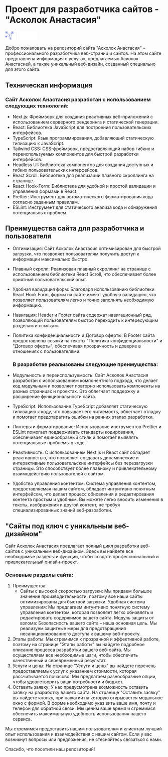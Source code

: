 # Проект для разработчика сайтов - "Асколок Анастасия"

<img src="public/images/header/LogoF.svg" alt="Лого компанії Асколок Анастасия" width='100px' style="fill: none;" />

Добро пожаловать на репозиторий сайта "Асколок Анастасия" – профессионального разработчика
веб-страниц и сайтов. На этом сайте представлена информация о услугах, предлагаемых Асколок
Анастасией, а также уникальный веб-дизайн, созданный специально для этого сайта.

## Техническая информация

### Сайт Асколок Анастасия разработан с использованием следующих технологий:

- Next.js: Фреймворк для создания реактивных веб-приложений с использованием серверного рендеринга и
  статической генерации.
- React: Библиотека JavaScript для построения пользовательских интерфейсов.
- TypeScript: Язык программирования, добавляющий статическую типизацию к JavaScript.
- Tailwind CSS: CSS-фреймворк, предоставляющий набор гибких и переиспользуемых компонентов для
  быстрой разработки интерфейсов.
- Headless UI: Библиотека компонентов для создания доступных и гибких пользовательских интерфейсов.
- React Scroll: Библиотека для реализации плавного скроллинга на странице.
- React Hook-Form: Библиотека для удобной и простой валидации и управления формами в React.
- Prettier: Инструмент для автоматического форматирования кода согласно заданным правилам.
- ESLint: Инструмент для статического анализа кода и обнаружения потенциальных проблем.

## Преимущества сайта для разработчика и пользователя

- Оптимизация: Сайт Асколок Анастасия оптимизирован для быстрой загрузки, что позволяет
  пользователям получить доступ к информации максимально быстро.
- Плавный скролл: Реализован плавный скроллинг на странице с использованием библиотеки React Scroll,
  что обеспечивает более приятный пользовательский опыт.
- Удобная валидация форм: Благодаря использованию библиотеки React Hook Form, формы на сайте имеют
  удобную валидацию, что позволяет пользователям легко и точно заполнять необходимую информацию.
- Навигация: Header и Footer сайта содержат навигационный ряд, позволяющий пользователям быстро
  переходить к интересующим разделам и ссылкам.
- Политика конфиденциальности и Договор оферты: В Footer сайта предоставлены ссылки на тексты
  "Политика конфиденциальности" и "Договор оферты", обеспечивая прозрачность и доверие в отношениях
  с пользователями.

  ### В разработке реалызованы следующие преимущества:

- Модульность и переиспользуемость: Сайт Асколок Анастасия разработан с использованием компонентного
  подхода, что делает код модульным и позволяет повторно использовать компоненты на разных страницах
  и проектах. Это облегчает поддержку и расширение функциональности сайта.
- TypeScript: Использование TypeScript добавляет статическую типизацию к коду, что повышает его
  читаемость, облегчает отладку и помогает предотвратить ошибки на ранних этапах разработки.
- Линтеры и форматирование: Использование инструментов Prettier и ESLint помогает поддерживать
  стандарты кодирования, обеспечивает единообразный стиль и помогает выявлять потенциальные проблемы
  в коде.
- Реактивность: С использованием Next.js и React сайт обладает реактивностью, что позволяет
  создавать динамические и интерактивные пользовательские интерфейсы без перезагрузки страницы. Это
  способствует более плавному и привлекательному взаимодействию пользователей с сайтом.
- Удобство управления контентом: Система управления контентом, предоставляемая нашим сайтом,
  обладает интуитивно понятным интерфейсом, что делает процесс обновления и редактирования контента
  простым и удобным. Вы можете легко вносить изменения в тексты, изображения и другой контент, не
  требуя специализированных знаний веб-разработки.

## "Сайты под ключ с уникальным веб-дизайном"

Сайт Асколок Анастасия предлагает полный цикл разработки веб-сайтов с уникальным веб-дизайном. Здесь
вы найдете все необходимые разделы и функции, чтобы создать профессиональный и привлекательный
онлайн-проект.

### Основные разделы сайта:

1. Преимущества:
   - Сайты с высокой скоростью загрузки: Мы придаем большое значение производительности, поэтому все
     наши сайты оптимизированы для быстрой загрузки. Удобная система управления: Мы предлагаем
     интуитивно понятную систему управления контентом, которая позволяет легко обновлять и
     редактировать содержимое вашего сайта. Модуль защиты от взлома: Безопасность вашего сайта –
     наша основная цель. Мы реализуем защитные меры для предотвращения несанкционированного доступа
     к вашему веб-проекту.
2. Этапы работы: Мы стремимся к прозрачной и эффективной работе, поэтому на странице "Этапы работы"
   вы найдете подробное описание процесса разработки вашего веб-сайта. Мы осуществляем все
   необходимые шаги, чтобы обеспечить качественный и своевременный результат.
3. Услуги и цены: На странице "Услуги и цены" вы найдете перечень предоставляемых услуг с указанием
   стоимости, которая рассчитывается почасово. Мы предлагаем разнообразные опции, чтобы
   удовлетворить ваши потребности и бюджет.
4. Оставить заявку: У нас предусмотрена возможность оставить заявку на разработку вашего сайта. На
   странице "Оставить заявку" вы найдете кнопку, при нажатии на которую открывается модальное окно с
   формой. В форме необходимо указ вить ваше имя, почту и телефон для обратной связи. Мы ценим ваше
   время и стремимся обеспечить максимальную удобность использования нашего сервиса.

Мы стремимся предоставить нашим пользователям и клиентам лучший опыт использования и взаимодействия
с нашим сайтом. Если у вас возникнут вопросы или предложения, не стесняйтесь связаться с нами.

Спасибо, что посетили наш репозиторий!
